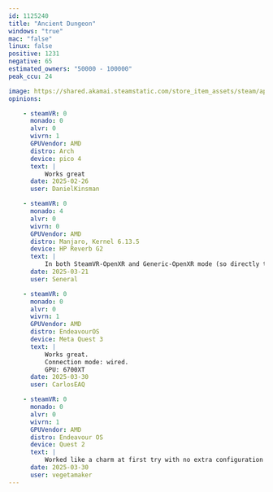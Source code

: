 ```yaml
---
id: 1125240
title: "Ancient Dungeon"
windows: "true"
mac: "false"
linux: false
positive: 1231
negative: 65
estimated_owners: "50000 - 100000"
peak_ccu: 24

image: https://shared.akamai.steamstatic.com/store_item_assets/steam/apps/1125240/header.jpg?t=1716889951
opinions:

    - steamVR: 0
      monado: 0
      alvr: 0
      wivrn: 1
      GPUVendor: AMD
      distro: Arch
      device: pico 4
      text: |
          Works great
      date: 2025-02-26
      user: DanielKinsman

    - steamVR: 0
      monado: 4
      alvr: 0
      wivrn: 0
      GPUVendor: AMD
      distro: Manjaro, Kernel 6.13.5
      device: HP Reverb G2
      text: |
          In both SteamVR-OpenXR and Generic-OpenXR mode (so directly talking to Monado) the controllers did not work at all - they did work just fine in the wlxoverlay-s though so definitely a game issue.
      date: 2025-03-21
      user: Seneral

    - steamVR: 0
      monado: 0
      alvr: 0
      wivrn: 1
      GPUVendor: AMD
      distro: EndeavourOS
      device: Meta Quest 3
      text: |
          Works great.
          Connection mode: wired.
          GPU: 6700XT
      date: 2025-03-30
      user: CarlosEAQ

    - steamVR: 0
      monado: 0
      alvr: 0
      wivrn: 1
      GPUVendor: AMD
      distro: Endeavour OS
      device: Quest 2
      text: |
          Worked like a charm at first try with no extra configuration aside default one. Tried at 5000 mbps with 140% rescale.
      date: 2025-03-30
      user: vegetamaker
---
```

